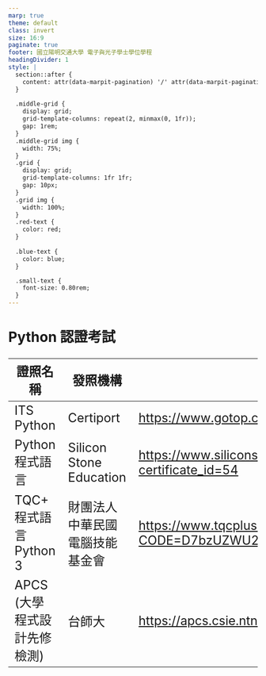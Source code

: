 ```yaml
---
marp: true
theme: default
class: invert
size: 16:9
paginate: true
footer: 國立陽明交通大學 電子與光子學士學位學程
headingDivider: 1
style: |
  section::after {
    content: attr(data-marpit-pagination) '/' attr(data-marpit-pagination-total);
  }
  
  .middle-grid {
    display: grid;
    grid-template-columns: repeat(2, minmax(0, 1fr));
    gap: 1rem;
  }
  .middle-grid img {
    width: 75%;
  }
  .grid {
    display: grid;
    grid-template-columns: 1fr 1fr;
    gap: 10px;
  }
  .grid img {
    width: 100%;
  }
  .red-text {
    color: red;
  }
  
  .blue-text {
    color: blue;  
  }

  .small-text {
    font-size: 0.80rem;
  }
---
```

# Python 認證考試
<style scoped>
table {
  font-size: 25px;
}
</style>

證照名稱|發照機構|參考網站
-------|------|-------
ITS Python|Certiport|<a href="https://www.gotop.com.tw/certification/Certiport/ITS.aspx">https://www.gotop.com.tw/certification/Certiport/ITS.aspx</a>
Python 程式語言|Silicon Stone Education|<a href="https://www.siliconstone.org/show_certificate?certificate_id=54">https://www.siliconstone.org/show_certificate?certificate_id=54</a>    
TQC+ 程式語言 Python 3 | 財團法人中華民國電腦技能基金會|<a href="https://www.tqcplus.org.tw/CertificateDetail.aspx?CODE=D7bzUZWU2%20Q=">https://www.tqcplus.org.tw/CertificateDetail.aspx?CODE=D7bzUZWU2%20Q=</a>
APCS (大學程式設計先修檢測)|台師大|<a href="https://apcs.csie.ntnu.edu.tw">https://apcs.csie.ntnu.edu.tw</a>

